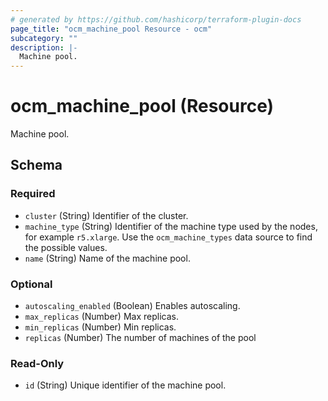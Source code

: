 ```yaml
---
# generated by https://github.com/hashicorp/terraform-plugin-docs
page_title: "ocm_machine_pool Resource - ocm"
subcategory: ""
description: |-
  Machine pool.
---
```


# ocm_machine_pool (Resource)

Machine pool.



<!-- schema generated by tfplugindocs -->
## Schema

### Required

- `cluster` (String) Identifier of the cluster.
- `machine_type` (String) Identifier of the machine type used by the nodes, for example `r5.xlarge`. Use the `ocm_machine_types` data source to find the possible values.
- `name` (String) Name of the machine pool.

### Optional

- `autoscaling_enabled` (Boolean) Enables autoscaling.
- `max_replicas` (Number) Max replicas.
- `min_replicas` (Number) Min replicas.
- `replicas` (Number) The number of machines of the pool

### Read-Only

- `id` (String) Unique identifier of the machine pool.


